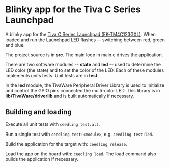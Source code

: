 # Blinky app for the Tiva C Series Launchpad

A blinky app for the [Tiva C Series Launchpad (EK-TM4C123GXL)](http://www.ti.com/ww/en/launchpad/launchpads-connected-ek-tm4c123gxl.html). When loaded and run the Launchpad LED flashes -- switching between red, green and blue.

The project source is in **src**. The main loop in main.c drives the application.

There are two software modules -- **state** and **led** -- used to determine the LED color (the state) and to set the color of the LED. Each of these modules implements units tests. Unit tests are in **test**.

In the **led** module, the TivaWare Peripheral Driver Library is used to initialize and control the GPIO pins connected the multi-color LED. This library is in **lib/TivaWare/driverlib** and is built automatically if necessary.

## Building and loading

Execute all unit tests with `ceedling test:all`.

Run a single test with `ceedling test:<module>`, e.g. `ceedling test:led`.

Build the application for the target with: `ceedling release`.

Load the app on the board with: `ceedling load`. The load command also builds the application if necessary. 